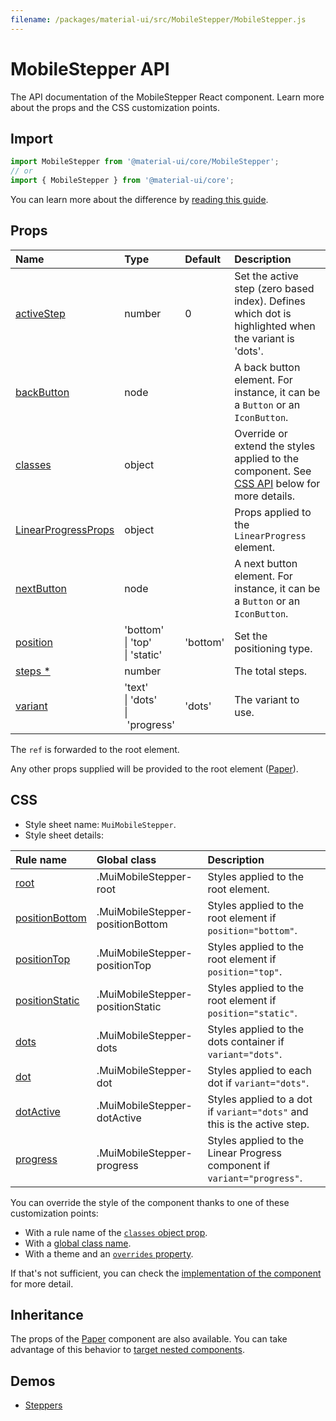 ```yaml
---
filename: /packages/material-ui/src/MobileStepper/MobileStepper.js
---
```


<!--- This documentation is automatically generated, do not try to edit it. -->

# MobileStepper API

<p class="description">The API documentation of the MobileStepper React component. Learn more about the props and the CSS customization points.</p>

## Import

```js
import MobileStepper from '@material-ui/core/MobileStepper';
// or
import { MobileStepper } from '@material-ui/core';
```

You can learn more about the difference by [reading this guide](/guides/minimizing-bundle-size/).



## Props

| Name | Type | Default | Description |
|:-----|:-----|:--------|:------------|
| <a class="anchor-link" id="props--activeStep"></a><a href="#props--activeStep" title="link to the prop on this page" class="prop-name">activeStep</a> | <span class="prop-type">number</span> | <span class="prop-default">0</span> | Set the active step (zero based index). Defines which dot is highlighted when the variant is 'dots'. |
| <a class="anchor-link" id="props--backButton"></a><a href="#props--backButton" title="link to the prop on this page" class="prop-name">backButton</a> | <span class="prop-type">node</span> |  | A back button element. For instance, it can be a `Button` or an `IconButton`. |
| <a class="anchor-link" id="props--classes"></a><a href="#props--classes" title="link to the prop on this page" class="prop-name">classes</a> | <span class="prop-type">object</span> |  | Override or extend the styles applied to the component. See [CSS API](#css) below for more details. |
| <a class="anchor-link" id="props--LinearProgressProps"></a><a href="#props--LinearProgressProps" title="link to the prop on this page" class="prop-name">LinearProgressProps</a> | <span class="prop-type">object</span> |  | Props applied to the `LinearProgress` element. |
| <a class="anchor-link" id="props--nextButton"></a><a href="#props--nextButton" title="link to the prop on this page" class="prop-name">nextButton</a> | <span class="prop-type">node</span> |  | A next button element. For instance, it can be a `Button` or an `IconButton`. |
| <a class="anchor-link" id="props--position"></a><a href="#props--position" title="link to the prop on this page" class="prop-name">position</a> | <span class="prop-type">'bottom'<br>&#124;&nbsp;'top'<br>&#124;&nbsp;'static'</span> | <span class="prop-default">'bottom'</span> | Set the positioning type. |
| <a class="anchor-link" id="props--steps"></a><a href="#props--steps" title="link to the prop on this page" class="prop-name required">steps&nbsp;*</a> | <span class="prop-type">number</span> |  | The total steps. |
| <a class="anchor-link" id="props--variant"></a><a href="#props--variant" title="link to the prop on this page" class="prop-name">variant</a> | <span class="prop-type">'text'<br>&#124;&nbsp;'dots'<br>&#124;&nbsp;'progress'</span> | <span class="prop-default">'dots'</span> | The variant to use. |

The `ref` is forwarded to the root element.

Any other props supplied will be provided to the root element ([Paper](/api/paper/)).

## CSS

- Style sheet name: `MuiMobileStepper`.
- Style sheet details:

| Rule name | Global class | Description |
|:-----|:-------------|:------------|
| <a class="anchor-link" title="link to the rule name on this page" id="css--root"></a><a href="#css--root" class="prop-name">root</a> | <span class="prop-name">.MuiMobileStepper-root</span> | Styles applied to the root element.
| <a class="anchor-link" title="link to the rule name on this page" id="css--positionBottom"></a><a href="#css--positionBottom" class="prop-name">positionBottom</a> | <span class="prop-name">.MuiMobileStepper-positionBottom</span> | Styles applied to the root element if `position="bottom"`.
| <a class="anchor-link" title="link to the rule name on this page" id="css--positionTop"></a><a href="#css--positionTop" class="prop-name">positionTop</a> | <span class="prop-name">.MuiMobileStepper-positionTop</span> | Styles applied to the root element if `position="top"`.
| <a class="anchor-link" title="link to the rule name on this page" id="css--positionStatic"></a><a href="#css--positionStatic" class="prop-name">positionStatic</a> | <span class="prop-name">.MuiMobileStepper-positionStatic</span> | Styles applied to the root element if `position="static"`.
| <a class="anchor-link" title="link to the rule name on this page" id="css--dots"></a><a href="#css--dots" class="prop-name">dots</a> | <span class="prop-name">.MuiMobileStepper-dots</span> | Styles applied to the dots container if `variant="dots"`.
| <a class="anchor-link" title="link to the rule name on this page" id="css--dot"></a><a href="#css--dot" class="prop-name">dot</a> | <span class="prop-name">.MuiMobileStepper-dot</span> | Styles applied to each dot if `variant="dots"`.
| <a class="anchor-link" title="link to the rule name on this page" id="css--dotActive"></a><a href="#css--dotActive" class="prop-name">dotActive</a> | <span class="prop-name">.MuiMobileStepper-dotActive</span> | Styles applied to a dot if `variant="dots"` and this is the active step.
| <a class="anchor-link" title="link to the rule name on this page" id="css--progress"></a><a href="#css--progress" class="prop-name">progress</a> | <span class="prop-name">.MuiMobileStepper-progress</span> | Styles applied to the Linear Progress component if `variant="progress"`.

You can override the style of the component thanks to one of these customization points:

- With a rule name of the [`classes` object prop](/customization/components/#overriding-styles-with-classes).
- With a [global class name](/customization/components/#overriding-styles-with-global-class-names).
- With a theme and an [`overrides` property](/customization/globals/#css).

If that's not sufficient, you can check the [implementation of the component](https://github.com/mui-org/material-ui/blob/master/packages/material-ui/src/MobileStepper/MobileStepper.js) for more detail.

## Inheritance

The props of the [Paper](/api/paper/) component are also available.
You can take advantage of this behavior to [target nested components](/guides/api/#spread).

## Demos

- [Steppers](/components/steppers/)

